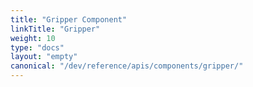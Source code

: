 ```yaml
---
title: "Gripper Component"
linkTitle: "Gripper"
weight: 10
type: "docs"
layout: "empty"
canonical: "/dev/reference/apis/components/gripper/"
---
```

